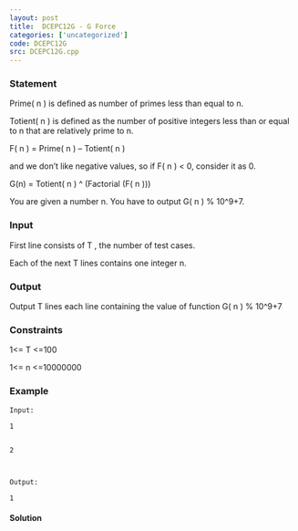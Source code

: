 ```yaml
---
layout: post
title:  DCEPC12G - G Force
categories: ['uncategorized']
code: DCEPC12G
src: DCEPC12G.cpp
---
```


### **Statement**

Prime( n ) is defined as number of primes less than equal to n.

Totient( n ) is defined as the number of positive integers less than or
equal to n that are relatively prime to n.

F( n ) = Prime( n ) – Totient( n )

and we don’t like negative values, so if F( n ) < 0, consider it as 0.

G(n) = Totient( n ) ^ (Factorial (F( n )))

You are given a number n. You have to output G( n ) % 10^9+7.

### Input

First line consists of T , the number of test cases.

Each of the next T lines contains one integer n.

### Output

Output T lines each line containing the value of function G( n ) %
10^9+7

### Constraints

1<= T <=100

1<= n <=10000000

### Example

    
    
    Input:
    1
    
    
    2
    
    Output:
    1



#### **Solution**



